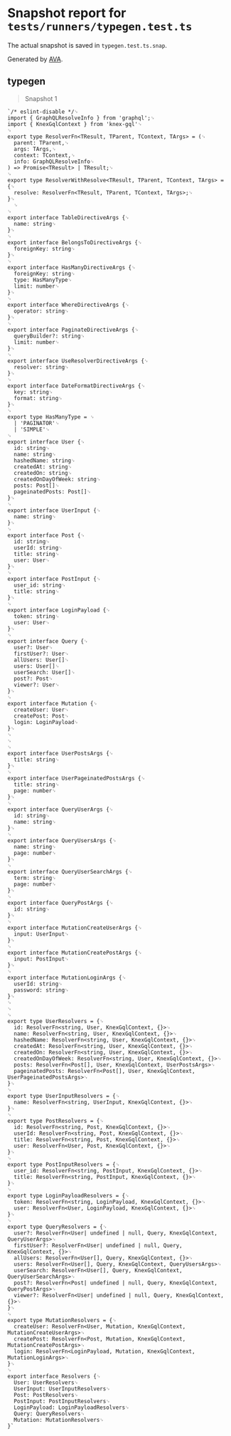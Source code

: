 # Snapshot report for `tests/runners/typegen.test.ts`

The actual snapshot is saved in `typegen.test.ts.snap`.

Generated by [AVA](https://avajs.dev).

## typegen

> Snapshot 1

    `/* eslint-disable */␊
    import { GraphQLResolveInfo } from 'graphql';␊
    import { KnexGqlContext } from 'knex-gql'␊
    ␊
    export type ResolverFn<TResult, TParent, TContext, TArgs> = (␊
      parent: TParent,␊
      args: TArgs,␊
      context: TContext,␊
      info: GraphQLResolveInfo␊
    ) => Promise<TResult> | TResult;␊
    ␊
    export type ResolverWithResolve<TResult, TParent, TContext, TArgs> = {␊
      resolve: ResolverFn<TResult, TParent, TContext, TArgs>;␊
    }␊
      ␊
    ␊
    export interface TableDirectiveArgs {␊
      name: string␊
    }␊
    ␊
    export interface BelongsToDirectiveArgs {␊
      foreignKey: string␊
    }␊
    ␊
    export interface HasManyDirectiveArgs {␊
      foreignKey: string␊
      type: HasManyType␊
      limit: number␊
    }␊
    ␊
    export interface WhereDirectiveArgs {␊
      operator: string␊
    }␊
    ␊
    export interface PaginateDirectiveArgs {␊
      queryBuilder?: string␊
      limit: number␊
    }␊
    ␊
    export interface UseResolverDirectiveArgs {␊
      resolver: string␊
    }␊
    ␊
    export interface DateFormatDirectiveArgs {␊
      key: string␊
      format: string␊
    }␊
    ␊
    export type HasManyType = ␊
      | 'PAGINATOR'␊
      | 'SIMPLE'␊
    ␊
    export interface User {␊
      id: string␊
      name: string␊
      hashedName: string␊
      createdAt: string␊
      createdOn: string␊
      createdOnDayOfWeek: string␊
      posts: Post[]␊
      pageinatedPosts: Post[]␊
    }␊
    ␊
    export interface UserInput {␊
      name: string␊
    }␊
    ␊
    export interface Post {␊
      id: string␊
      userId: string␊
      title: string␊
      user: User␊
    }␊
    ␊
    export interface PostInput {␊
      user_id: string␊
      title: string␊
    }␊
    ␊
    export interface LoginPayload {␊
      token: string␊
      user: User␊
    }␊
    ␊
    export interface Query {␊
      user?: User␊
      firstUser?: User␊
      allUsers: User[]␊
      users: User[]␊
      userSearch: User[]␊
      post?: Post␊
      viewer?: User␊
    }␊
    ␊
    export interface Mutation {␊
      createUser: User␊
      createPost: Post␊
      login: LoginPayload␊
    }␊
    ␊
    ␊
    ␊
    export interface UserPostsArgs {␊
      title: string␊
    }␊
    ␊
    export interface UserPageinatedPostsArgs {␊
      title: string␊
      page: number␊
    }␊
    ␊
    export interface QueryUserArgs {␊
      id: string␊
      name: string␊
    }␊
    ␊
    export interface QueryUsersArgs {␊
      name: string␊
      page: number␊
    }␊
    ␊
    export interface QueryUserSearchArgs {␊
      term: string␊
      page: number␊
    }␊
    ␊
    export interface QueryPostArgs {␊
      id: string␊
    }␊
    ␊
    export interface MutationCreateUserArgs {␊
      input: UserInput␊
    }␊
    ␊
    export interface MutationCreatePostArgs {␊
      input: PostInput␊
    }␊
    ␊
    export interface MutationLoginArgs {␊
      userId: string␊
      password: string␊
    }␊
    ␊
    ␊
    ␊
    export type UserResolvers = {␊
      id: ResolverFn<string, User, KnexGqlContext, {}>␊
      name: ResolverFn<string, User, KnexGqlContext, {}>␊
      hashedName: ResolverFn<string, User, KnexGqlContext, {}>␊
      createdAt: ResolverFn<string, User, KnexGqlContext, {}>␊
      createdOn: ResolverFn<string, User, KnexGqlContext, {}>␊
      createdOnDayOfWeek: ResolverFn<string, User, KnexGqlContext, {}>␊
      posts: ResolverFn<Post[], User, KnexGqlContext, UserPostsArgs>␊
      pageinatedPosts: ResolverFn<Post[], User, KnexGqlContext, UserPageinatedPostsArgs>␊
    }␊
    ␊
    export type UserInputResolvers = {␊
      name: ResolverFn<string, UserInput, KnexGqlContext, {}>␊
    }␊
    ␊
    export type PostResolvers = {␊
      id: ResolverFn<string, Post, KnexGqlContext, {}>␊
      userId: ResolverFn<string, Post, KnexGqlContext, {}>␊
      title: ResolverFn<string, Post, KnexGqlContext, {}>␊
      user: ResolverFn<User, Post, KnexGqlContext, {}>␊
    }␊
    ␊
    export type PostInputResolvers = {␊
      user_id: ResolverFn<string, PostInput, KnexGqlContext, {}>␊
      title: ResolverFn<string, PostInput, KnexGqlContext, {}>␊
    }␊
    ␊
    export type LoginPayloadResolvers = {␊
      token: ResolverFn<string, LoginPayload, KnexGqlContext, {}>␊
      user: ResolverFn<User, LoginPayload, KnexGqlContext, {}>␊
    }␊
    ␊
    export type QueryResolvers = {␊
      user?: ResolverFn<User| undefined | null, Query, KnexGqlContext, QueryUserArgs>␊
      firstUser?: ResolverFn<User| undefined | null, Query, KnexGqlContext, {}>␊
      allUsers: ResolverFn<User[], Query, KnexGqlContext, {}>␊
      users: ResolverFn<User[], Query, KnexGqlContext, QueryUsersArgs>␊
      userSearch: ResolverFn<User[], Query, KnexGqlContext, QueryUserSearchArgs>␊
      post?: ResolverFn<Post| undefined | null, Query, KnexGqlContext, QueryPostArgs>␊
      viewer?: ResolverFn<User| undefined | null, Query, KnexGqlContext, {}>␊
    }␊
    ␊
    export type MutationResolvers = {␊
      createUser: ResolverFn<User, Mutation, KnexGqlContext, MutationCreateUserArgs>␊
      createPost: ResolverFn<Post, Mutation, KnexGqlContext, MutationCreatePostArgs>␊
      login: ResolverFn<LoginPayload, Mutation, KnexGqlContext, MutationLoginArgs>␊
    }␊
    ␊
    export interface Resolvers {␊
      User: UserResolvers␊
      UserInput: UserInputResolvers␊
      Post: PostResolvers␊
      PostInput: PostInputResolvers␊
      LoginPayload: LoginPayloadResolvers␊
      Query: QueryResolvers␊
      Mutation: MutationResolvers␊
    }`
